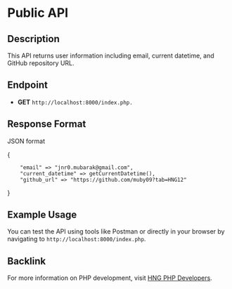 
# Public API

## Description
This API returns user information including email, current datetime, and GitHub repository URL.

## Endpoint
- **GET** `http://localhost:8000/index.php.`

## Response Format
JSON format

{

        "email" => "jnr0.mubarak@gmail.com",
        "current_datetime" => getCurrentDatetime(),
        "github_url" => "https://github.com/muby09?tab=HNG12" 
        
}

## Example Usage
You can test the API using tools like Postman or directly in your browser by navigating to `http://localhost:8000/index.php`.

## Backlink
For more information on PHP development, visit [HNG PHP Developers](https://hng.tech/hire/php-developers).
